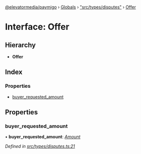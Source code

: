 [@elevatormedia/paymigo](../README.md) › [Globals](../globals.md) › ["src/types/disputes"](../modules/_src_types_disputes_.md) › [Offer](_src_types_disputes_.offer.md)

# Interface: Offer

## Hierarchy

-   **Offer**

## Index

### Properties

-   [buyer_requested_amount](_src_types_disputes_.offer.md#buyer_requested_amount)

## Properties

### buyer_requested_amount

• **buyer_requested_amount**: _[Amount](_src_types_common_.amount.md)_

_Defined in [src/types/disputes.ts:21](https://github.com/ELEVATORmedia/paymigo/blob/a9a7ad7/src/types/disputes.ts#L21)_
